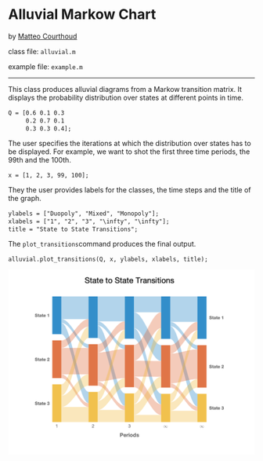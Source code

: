 # Alluvial Markow Chart
by [Matteo Courthoud](https://matteocourthoud.github.io/)

class file: `alluvial.m`

example file: `example.m`

---

This class produces alluvial diagrams from a Markow transition matrix. It displays the probability distribution over states at different points in time.

```
Q = [0.6 0.1 0.3
     0.2 0.7 0.1
     0.3 0.3 0.4];
```

The user specifies the iterations at which the distribution over states has to be displayed. For example, we want to shot the first three time periods, the 99th and the 100th.

```
x = [1, 2, 3, 99, 100];
```

They the user provides labels for the classes, the time steps and the title of the graph.

```
ylabels = ["Duopoly", "Mixed", "Monopoly"];
xlabels = ["1", "2", "3", "\infty", "\infty"];
title = "State to State Transitions";
```

The `plot_transitions`command produces the final output.

```
alluvial.plot_transitions(Q, x, ylabels, xlabels, title);
```



![example](example.png)